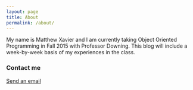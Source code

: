 ```yaml
---
layout: page
title: About
permalink: /about/
---
```




My name is Matthew Xavier and I am currently taking Object Oriented Programming in Fall 2015 with Professor Downing.
This blog will include a week-by-week basis of my experiences in the class.

### Contact me

[Send an email](mailto:mxavier6@cs.utexas.edu)
